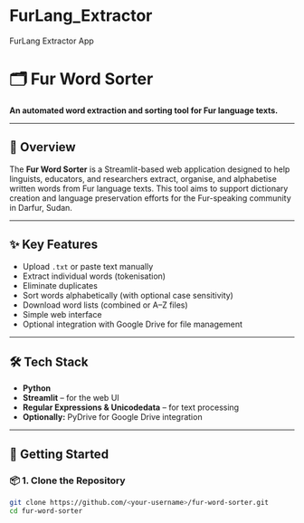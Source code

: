 # FurLang_Extractor
FurLang Extractor App

# 🗂️ Fur Word Sorter

**An automated word extraction and sorting tool for Fur language texts.**

---

## 📘 Overview

The **Fur Word Sorter** is a Streamlit-based web application designed to help linguists, educators, and researchers extract, organise, and alphabetise written words from Fur language texts. This tool aims to support dictionary creation and language preservation efforts for the Fur-speaking community in Darfur, Sudan.

---

## ✨ Key Features

- Upload `.txt` or paste text manually
- Extract individual words (tokenisation)
- Eliminate duplicates
- Sort words alphabetically (with optional case sensitivity)
- Download word lists (combined or A–Z files)
- Simple web interface
- Optional integration with Google Drive for file management

---

## 🛠️ Tech Stack

- **Python**
- **Streamlit** – for the web UI
- **Regular Expressions & Unicodedata** – for text processing
- **Optionally:** PyDrive for Google Drive integration

---

## 🚀 Getting Started

### 📦 1. Clone the Repository

```bash
git clone https://github.com/<your-username>/fur-word-sorter.git
cd fur-word-sorter
